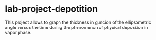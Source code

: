 # lab-project-depotition
This project allows to graph the thickness in guncion of the ellipsometric angle versus the time during the phenomenon of physical deposition in vapor phase.
